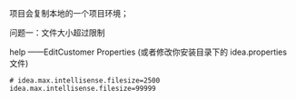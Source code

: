 项目会复制本地的一个项目环境；

问题一：文件大小超过限制

help ——EditCustomer Properties (或者修改你安装目录下的  idea.properties 文件)

```properties
# idea.max.intellisense.filesize=2500
idea.max.intellisense.filesize=99999
```



